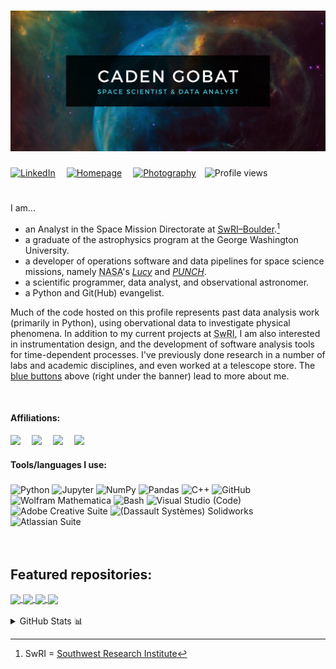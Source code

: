 # <img src="img/banner.png"/>

<p id="buttons" style="height: fit-content; padding-bottom:5%;vertical-align: middle;">
<a href="https://www.linkedin.com/in/caden-gobat/" target="_blank"><img height="30" alt="LinkedIn" src="https://brand.linkedin.com/content/dam/me/business/en-us/amp/brand-site/v2/bg/LI-Bug.svg.original.svg"></a>&emsp;
<a href="https://cgobat.github.io/" target="_blank"><img height="33" alt="Homepage" src="https://www.logolynx.com/images/logolynx/8d/8d22fff92e7d5249d75a8f931a1618c6.png"></a>&emsp;
<a href="https://cgobat.myportfolio.com/" target="_blank"><img height="33" alt="Photography" src="http://iconbug.com/data/b7/256/43f075cf23f97af278ed3e874b041405.png"></a>&emsp;<img src="https://komarev.com/ghpvc/?username=cgobat&color=blue" alt="Profile views"/></p>

I am...
- an Analyst in the Space Mission Directorate at [<abbr title="Southwest Research Institute">SwRI</abbr>&ndash;Boulder](https://www.boulder.swri.edu/).[^1]
- a graduate of the astrophysics program at the George Washington University.
- a developer of operations software and data pipelines for space science missions, namely <abbr title="National Aeronautics and Space Administration">NASA</abbr>'s [*Lucy*](https://lucy.swri.edu/) and [*PUNCH*](https://punch.space.swri.edu/).
- a scientific programmer, data analyst, and observational astronomer.
- a Python and Git(Hub) evangelist.

Much of the code hosted on this profile represents past data analysis work (primarily in Python), using obervational data to investigate physical phenomena. In addition to my current projects at <abbr title="Southwest Research Institute">SwRI</abbr>, I am also interested in instrumentation design, and the development of software analysis tools for time-dependent processes. I've previously done research in a number of labs and academic disciplines, and even worked at a telescope store. The [blue buttons](#buttons) above (right under the banner) lead to more about me.

<br/>

#### Affiliations:
<a href="https://www.boulder.swri.edu/doso/index.html" target="_blank"><img height="45" src="https://upload.wikimedia.org/wikipedia/commons/thumb/a/a0/Southwest_Research_Institute_(SwRI)_logo.svg/440px-Southwest_Research_Institute_(SwRI)_logo.svg.png"></a>&emsp;
<a href="https://physics.columbian.gwu.edu/" target="_blank"><img height="45" src="https://creativeservices.gwu.edu/sites/g/files/zaxdzs2746/f/downloads/gw_monogram_2c.png"></a>&emsp;
<a href="https://lucy.swri.edu/" target="_blank"><img height="45" src="http://lucy.swri.edu/img/Lucy_insignia.svg"></a>&emsp;
<a href="https://punch.space.swri.edu/" target="_blank"><img height="50" src="https://punch.space.swri.edu/images/punch-logo_240w.png"></a>&emsp;

#### Tools/languages I use:
<div style="height: fit-content; padding-top: 5px">
<img height="25" src="https://cdn.jsdelivr.net/npm/simple-icons@3.10.0/icons/python.svg" title="Python">
<img height="25" src="https://cdn.jsdelivr.net/npm/simple-icons@3.10.0/icons/jupyter.svg" title="Jupyter">
<img height="25" src="https://cdn.jsdelivr.net/npm/simple-icons@3.10.0/icons/numpy.svg" title="NumPy">
<img height="25" src="https://cdn.jsdelivr.net/npm/simple-icons@3.10.0/icons/pandas.svg" title="Pandas">
<img height="25" src="https://cdn.jsdelivr.net/npm/simple-icons@3.10.0/icons/cplusplus.svg" title="C++">
<img height="25" src="https://cdn.jsdelivr.net/npm/simple-icons@3.10.0/icons/github.svg" title="GitHub">
<img height="25" src="https://cdn.jsdelivr.net/npm/simple-icons@3.10.0/icons/wolfram.svg" title="Wolfram Mathematica">
<img height="25" src="https://cdn.jsdelivr.net/npm/simple-icons@3.10.0/icons/gnubash.svg" title="Bash">
<img height="25" src="https://cdn.jsdelivr.net/npm/simple-icons@3.10.0/icons/visualstudiocode.svg" title="Visual Studio (Code)">
<img height="25" src="https://cdn.jsdelivr.net/npm/simple-icons@3.10.0/icons/adobe.svg" title="Adobe Creative Suite">
<img height="25" src="https://cdn.jsdelivr.net/npm/simple-icons@3.10.0/icons/dassaultsystemes.svg" title="(Dassault Systèmes) Solidworks">
<img height="25" src="https://cdn.jsdelivr.net/npm/simple-icons@3.10.0/icons/atlassian.svg" title="Atlassian Suite">
</div><br/><br/>


## Featured repositories:

<a href="https://github.com/cgobat/dark-GRBs" target="_blank">
 <img align="center" src="https://github-readme-stats.vercel.app/api/pin/?username=cgobat&repo=dark-GRBs&theme=dark"/>
</a>
<a href="https://github.com/cgobat/asymmetric_uncertainty/" target="_blank">
  <img align="center" src="https://github-readme-stats.vercel.app/api/pin/?username=cgobat&repo=asymmetric_uncertainty&theme=dark"/>
</a>
<a href="https://github.com/cgobat/XDBS/" target="_blank">
  <img align="center" src="https://github-readme-stats.vercel.app/api/pin/?username=cgobat&repo=XDBS&theme=dark"/>
</a>
<a href="https://github.com/cgobat/astro-instruments/" target="_blank">
  <img align="center" src="https://github-readme-stats.vercel.app/api/pin/?username=cgobat&repo=astro-instruments&theme=dark"/>
</a>
<br/><br/>

<details>
<summary>GitHub Stats 📊</summary>
<p align="center"> <img src="https://github-readme-stats.vercel.app/api?username=cgobat&show_icons=true&theme=dark" alt="cgobat">
<!-- <img src="https://github-readme-stats.vercel.app/api/top-langs/?username=cgobat&theme=dark"> -->
</p>
</details>

[^1]: SwRI = [Southwest Research Institute](https://www.swri.org/)
